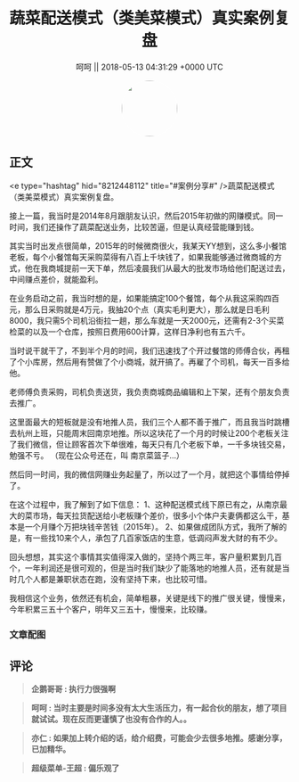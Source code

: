 <h1 align="center">​蔬菜配送模式（类美菜模式）真实案例复盘</h1>




<p align="center">
    <a>呵呵 || 2018-05-13 04:31:29 &#43;0000 UTC</a>
</p>

<div align="center">
    <img src="https://images.zsxq.com/FjJ1VBL-iNUUVRuxnmL1YAKuyIh3?e=1590940799&amp;token=kIxbL07-8jAj8w1n4s9zv64FuZZNEATmlU_Vm6zD:jSzk4oX2q2uL0u2dWK60-9HKkJQ=" width="100" height="100" style="border:1px solid;border-radius:50%; color:#ffffff"/>
</div>




## 正文

<div>
&lt;e type=&#34;hashtag&#34; hid=&#34;8212448112&#34; title=&#34;#案例分享#&#34; /&gt; 
​
​蔬菜配送模式（类美菜模式）真实案例复盘。

接上一篇，我当时是2014年8月跟朋友认识，然后2015年初做的网赚模式。同一时间，我们还操作了蔬菜配送业务，比较苦逼，但是认真经营能赚到钱。

其实当时出发点很简单，2015年的时候微商很火，我某天YY想到，这么多小餐馆老板，每个小餐馆每天采购菜得有八百上千块钱了，如果我能够通过微商城的方式，他在我商城提前一天下单，然后凌晨我们从最大的批发市场给他们配送过去，​中间赚点差价，就能盈利。

在业务启动之前，我当时想的是，如果能搞定100个餐馆，每个从我这采购四百元，那么日采购就是4万元，我抽20个点（真实毛利更大），那么就是日毛利8000，我只需5个司机沿街拉一趟，那么车就是一天​2000元，还需有2-3个买菜检菜的以及一个仓库，按照日费用600计算，这样日净利也有五六千。

当时说干就干了，不到半个月的时间，我们迅速找了个开过餐馆的师傅合伙，再租了个小库房，然后用有赞做了个小商城，就开搞了。再雇了个司机，每天一百多给他。

老师傅负责采购，司机负责送货，我负责商城商品编辑和上下架，还有个朋友负责去推广。

这里面最大的短板就是没有地推人员，我们三个人都不善于推广，而且我当时跳槽去杭州上班，只能周末回南京地推。所以这块花了一个月的时候让200个老板关注了我们微信，但让顾客首次下单很难，每天只有几个老板下单，一千多块钱交易，勉强不亏。
（现在公众号还在，叫 南京菜篮子...）

​然后同一时间，我的微信网赚业务起量了，所以过了一个月，就把这个事情给停掉了。​​​

在这个过程中，我了解到了如下信息：
1、这种配送模式线下原已有之，从南京最大的菜市场，每天拉货配送给小老板赚个差价，很多小个体户夫妻俩都这么干，基本是一个月赚个万把块钱辛苦钱（2015年）。
2、如果做成团队方式，我所了解的是，有一些找10来个人，承包了几百家饭店的生意，低调闷声发大财的有不少。

回头想想，其实这个事情其实值得深入做的，坚持个两三年，客户量积累到几百个，一年利润还是很可观的，但是当时我们缺少了能落地的地推人员，还有就是当时几个人都是兼职状态在跑，​没有坚持下来，也比较可惜。

我相信这个业务，依然还有机会，简单粗暴，​关键是线下的推广很关键，慢慢来，今年积累三五十个客户，明年又三五十，慢慢来，比较赚。
</div>

### 文章配图

<div class="image" align="center">

</div>


## 评论

<div align="left">
<div>

<blockquote >
<span> <strong>企鹅哥哥 : 执行力很强啊 </strong></span>
</blockquote>

<blockquote >
<span> <strong>呵呵 : 当时主要是时间多没有太大生活压力，有一起合伙的朋友，想了项目就试试。现在反而更谨慎了也没有合作的人。。 </strong></span>
</blockquote>

<blockquote >
<span> <strong>亦仁 : 如果加上转介绍的话，给介绍费，可能会少去很多地推。感谢分享，已加精华。 </strong></span>
</blockquote>

<blockquote >
<span> <strong>超级菜单-王超 : 偏乐观了 </strong></span>
</blockquote>

</div>
</div>
